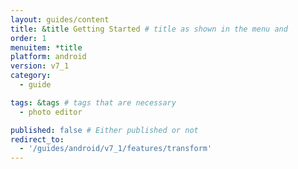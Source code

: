 ```yaml
---
layout: guides/content
title: &title Getting Started # title as shown in the menu and 
order: 1
menuitem: *title
platform: android
version: v7_1
category: 
  - guide

tags: &tags # tags that are necessary
  - photo editor 

published: false # Either published or not 
redirect_to:
  - '/guides/android/v7_1/features/transform'
---
```

